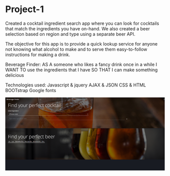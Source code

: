 # Project-1

Created a cocktail ingredient search app where you can look for cocktails that match the ingredients you have on-hand. We also created a beer selection based on region and type using a separate beer API.

The objective for this app is to provide a quick lookup service for anyone not knowing what alcohol to make and to serve them easy-to-follow instructions for making a drink.

Beverage Finder: 
AS A someone who likes a fancy drink once in a while
I WANT TO use the ingredients that I have 
SO THAT I can make something delicious

Technologies used: 
Javascript & jquery
AJAX & JSON
CSS & HTML
BOOTstrap
Google fonts

![](screenshot.png)
